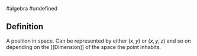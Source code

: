 #algebra 
#undefined 
## Definition
A position in space. Can be represented by either $(x,y)$ or $(x, y, z)$ and so on depending on the [[Dimension]] of the space the point inhabits.